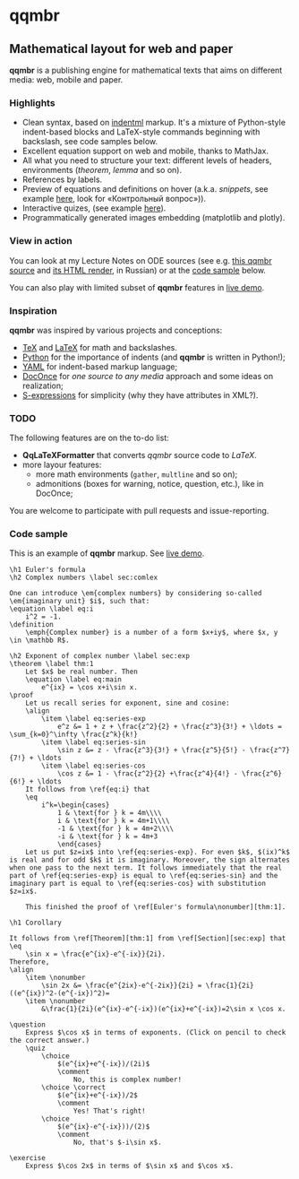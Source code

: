 # qqmbr
## Mathematical layout for web and paper

**qqmbr** is a publishing engine for mathematical texts that aims on different media: web, mobile and paper.

### Highlights

- Clean syntax, based on [indentml](https://github.com/ischurov/indentml) markup. It's a mixture of Python-style indent-based blocks and LaTeX-style commands beginning with backslash, see code samples below.
- Excellent equation support on web and mobile, thanks to MathJax.
- All what you need to structure your text: different levels of headers, environments (*theorem*, *lemma* and so on).
- References by labels.
- Preview of equations and definitions on hover (a.k.a. *snippets*, see example [here](http://math-info.hse.ru/odebook/chapter/label/chap:2:auto/#label_sec_2_euler), look for «Контрольный вопрос»)).
- Interactive quizes, (see example [here](http://math-info.hse.ru/odebook/chapter/label/chap:notion_of_ODE/#label_par_1_Cauchy_problem)).
- Programmatically generated images embedding (matplotlib and plotly).

### View in action
You can look at my Lecture Notes on ODE sources (see e.g. [this qqmbr source](https://github.com/ischurov/odebook/blob/master/chapter03.qq) and 
[its HTML render](http://math-info.hse.ru/f/2015-16/nes-ode/chapter03.html), in Russian) or at the [code sample](#code-sample) below.

You can also play with limited subset of **qqmbr** features in [live demo](http://math-info.hse.ru/qqmathpreview).

### Inspiration
**qqmbr** was inspired by various projects and conceptions:

- [TeX](https://tug.org/) and [LaTeX](https://www.latex-project.org/) for math and backslashes.
- [Python](https://www.python.org/) for the importance of indents (and **qqmbr** is written in Python!);
- [YAML](http://www.yaml.org/) for indent-based markup language;
- [DocOnce](https://github.com/hplgit/doconce) for *one source to any media* approach and some ideas on realization;
- [S-expressions](https://en.wikipedia.org/wiki/S-expression) for simplicity (why they have attributes in XML?).

### TODO
The following features are on the to-do list:

- **QqLaTeXFormatter** that converts *qqmbr* source code to *LaTeX*.
- more layour features:
    - more math environments (`gather`, `multline` and so on);
    - admonitions (boxes for warning, notice, question, etc.), like in DocOnce;

You are welcome to participate with pull requests and issue-reporting.

### Code sample

This is an example of **qqmbr** markup. See [live demo](http://math-info.hse.ru/qqmathpreview).

    \h1 Euler's formula
    \h2 Complex numbers \label sec:comlex
    
    One can introduce \em{complex numbers} by considering so-called \em{imaginary unit} $i$, such that:
    \equation \label eq:i
        i^2 = -1.
    \definition
        \emph{Complex number} is a number of a form $x+iy$, where $x, y \in \mathbb R$.
    
    \h2 Exponent of complex number \label sec:exp
    \theorem \label thm:1
        Let $x$ be real number. Then
        \equation \label eq:main
            e^{ix} = \cos x+i\sin x.
    \proof
        Let us recall series for exponent, sine and cosine:
        \align
            \item \label eq:series-exp
                e^z &= 1 + z + \frac{z^2}{2} + \frac{z^3}{3!} + \ldots = \sum_{k=0}^\infty \frac{z^k}{k!}
            \item \label eq:series-sin
                \sin z &= z - \frac{z^3}{3!} + \frac{z^5}{5!} - \frac{z^7}{7!} + \ldots
            \item \label eq:series-cos
                \cos z &= 1 - \frac{z^2}{2} +\frac{z^4}{4!} - \frac{z^6}{6!} + \ldots
        It follows from \ref{eq:i} that
        \eq
            i^k=\begin{cases}
                1 & \text{for } k = 4m\\\\
                i & \text{for } k = 4m+1\\\\
                -1 & \text{for } k = 4m+2\\\\
                -i & \text{for } k = 4m+3
                \end{cases}
        Let us put $z=ix$ into \ref{eq:series-exp}. For even $k$, $(ix)^k$ is real and for odd $k$ it is imaginary. Moreover, the sign alternates when one pass to the next term. It follows immediately that the real part of \ref{eq:series-exp} is equal to \ref{eq:series-sin} and the imaginary part is equal to \ref{eq:series-cos} with substitution $z=ix$.
    
        This finished the proof of \ref[Euler's formula\nonumber][thm:1].
    
    \h1 Corollary
    
    It follows from \ref[Theorem][thm:1] from \ref[Section][sec:exp] that
    \eq
        \sin x = \frac{e^{ix}-e^{-ix}}{2i}.
    Therefore,
    \align
        \item \nonumber
            \sin 2x &= \frac{e^{2ix}-e^{-2ix}}{2i} = \frac{1}{2i}((e^{ix})^2-(e^{-ix})^2)=
        \item \nonumber
            &\frac{1}{2i}(e^{ix}-e^{-ix})(e^{ix}+e^{-ix})=2\sin x \cos x.
    
    \question
        Express $\cos x$ in terms of exponents. (Click on pencil to check the correct answer.)
        \quiz
            \choice
                $(e^{ix}+e^{-ix})/(2i)$
                \comment
                    No, this is complex number!
            \choice \correct
                $(e^{ix}+e^{-ix})/2$
                \comment
                    Yes! That's right!
            \choice
                $(e^{ix}-e^{-ix}))/(2)$
                \comment
                    No, that's $-i\sin x$.
    
    \exercise
        Express $\cos 2x$ in terms of $\sin x$ and $\cos x$.

